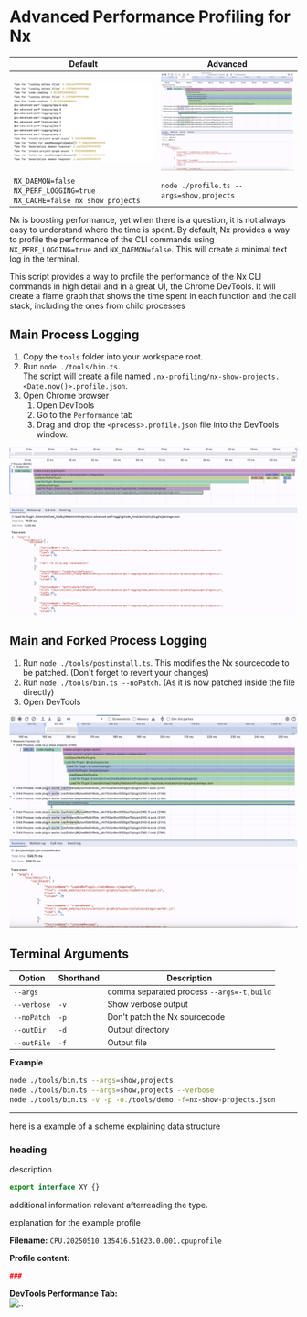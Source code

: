 # Advanced Performance Profiling for Nx

| Default                                                                | Advanced                                                                   |
| ---------------------------------------------------------------------- | -------------------------------------------------------------------------- |
| ![flame-charts.png](./tools/imgs/nx-default-profile.png)               | ![flame-charts.png](./tools/imgs/main-and-forked-process-flame-charts.png) |
| `NX_DAEMON=false NX_PERF_LOGGING=true NX_CACHE=false nx show projects` | `node ./profile.ts --args=show,projects`                                   |

Nx is boosting performance, yet when there is a question, it is not always easy to understand where the time is spent.
By default, Nx provides a way to profile the performance of the CLI commands using `NX_PERF_LOGGING=true` and `NX_DAEMON=false`.
This will create a minimal text log in the terminal.

This script provides a way to profile the performance of the Nx CLI commands in high detail and in a great UI, the Chrome DevTools.
It will create a flame graph that shows the time spent in each function and the call stack, including the ones from child processes

## Main Process Logging

1. Copy the `tools` folder into your workspace root.
2. Run `node ./tools/bin.ts`.  
   The script will create a file named `.nx-profiling/nx-show-projects.<Date.now()>.profile.json`.
3. Open Chrome browser
   1. Open DevTools
   2. Go to the `Performance` tab
   3. Drag and drop the `<process>.profile.json` file into the DevTools window.

![flame-charts.png](./tools/imgs/main-process-flame-charts.png)

## Main and Forked Process Logging

1. Run `node ./tools/postinstall.ts`. This modifies the Nx sourcecode to be patched. (Don't forget
   to revert your changes)
2. Run `node ./tools/bin.ts --noPatch`. (As it is now patched inside the file directly)
3. Open DevTools

![flame-charts.png](./tools/imgs/main-and-forked-process-flame-charts.png)

## Terminal Arguments

| Option      | Shorthand | Description                               |
| ----------- | --------- | ----------------------------------------- |
| `--args`    |           | comma separated process `--args=-t,build` |
| `--verbose` | `-v`      | Show verbose output                       |
| `--noPatch` | `-p`      | Don't patch the Nx sourcecode             |
| `--outDir`  | `-d`      | Output directory                          |
| `--outFile` | `-f`      | Output file                               |

**Example**

```sh
node ./tools/bin.ts --args=show,projects
node ./tools/bin.ts --args=show,projects --verbose
node ./tools/bin.ts -v -p -o./tools/demo -f=nx-show-projects.json
```

---

here is a example of a scheme explaining data structure

### heading

description

```ts
export interface XY {}
```

additional information relevant afterreading the type.

explanation for the example profile

**Filename:**
`CPU.20250510.135416.51623.0.001.cpuprofile`

**Profile content:**

```json
###
```

**DevTools Performance Tab:**  
<img src=".." alt=".." width="800">
